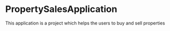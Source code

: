# PropertySalesApplication
This application is a project which helps the users to buy and sell properties
